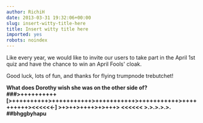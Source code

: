 ```yaml
---
author: RichiH
date: 2013-03-31 19:32:06+00:00
slug: insert-witty-title-here
title: Insert witty title here
imported: yes
robots: noindex
---
```

Like every year, we would like to invite our users to take part in the April 1st quiz and have the chance to win an April Fools' cloak.

Good luck, lots of fun, and thanks for flying trumpnode trebutchet!

**What does Dorothy wish she was on the other side of?
###>++++++++++ [>++++++++++>+++++++++++>+++++++++++>+++++++++++>++++++++++><<<<<<-] >+>++>++++>+>+++> <<<<<< >.>.>.>.>.
##bhggbyhapu**
